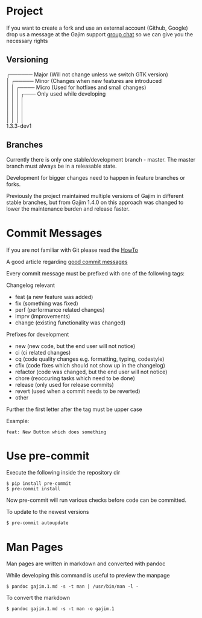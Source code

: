 # Project

If you want to create a fork and use an external account (Github, Google) drop us a message at the Gajim support [group chat](xmpp:gajim@conference.gajim.org?join) so we can give you the necessary rights

## Versioning

┌────── Major (Will not change unless we switch GTK version)  
│ ┌───── Minor (Changes when new features are introduced  
│ │ ┌──── Micro (Used for hotfixes and small changes)  
│ │ │ ┌─── Only used while developing  
│ │ │ │  
│ │ │ │  
│ │ │ │  
│ │ │ │  
1.3.3-dev1

## Branches

Currently there is only one stable/development branch - master.
The master branch must always be in a releasable state.

Development for bigger changes need to happen in feature branches or forks.

Previously the project maintained multiple versions of Gajim in
different stable branches, but from Gajim 1.4.0 on this approach was changed
to lower the maintenance burden and release faster.


# Commit Messages

If you are not familiar with Git please read the [HowTo](https://dev.gajim.org/gajim/gajim/wikis/development/howtogit)

A good article regarding [good commit messages](https://chris.beams.io/posts/git-commit/)

Every commit message must be prefixed with one of the following tags:

Changelog relevant

- feat      (a new feature was added)
- fix       (something was fixed)
- perf      (performance related changes)
- imprv     (improvements)
- change    (existing functionality was changed)

Prefixes for development

- new       (new code, but the end user will not notice)
- ci        (ci related changes)
- cq        (code quality changes e.g. formatting, typing, codestyle)
- cfix      (code fixes which should not show up in the changelog)
- refactor  (code was changed, but the end user will not notice)
- chore     (reoccuring tasks which need to be done)
- release   (only used for release commits)
- revert    (used when a commit needs to be reverted)
- other

Further the first letter after the tag must be upper case

Example:

`feat: New Button which does something`

# Use pre-commit

Execute the following inside the repository dir

    $ pip install pre-commit
    $ pre-commit install

Now pre-commit will run various checks before code can be committed.

To update to the newest versions

    $ pre-commit autoupdate

# Man Pages

Man pages are written in markdown and converted with pandoc

While developing this command is useful to preview the manpage

    $ pandoc gajim.1.md -s -t man | /usr/bin/man -l -

To convert the markdown

    $ pandoc gajim.1.md -s -t man -o gajim.1
